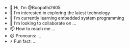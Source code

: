 - 👋 Hi, I’m @Boopathi2605
- 👀 I’m interested in exploring the latest technology
- 🌱 I’m currently learning embedded system programming
- 💞️ I’m looking to collaborate on ...
- 📫 How to reach me ...
- 😄 Pronouns: ...
- ⚡ Fun fact: ...

<!---
Boopathi2605/Boopathi2605 is a ✨ special ✨ repository because its `README.md` (this file) appears on your GitHub profile.
You can click the Preview link to take a look at your changes.
--->
